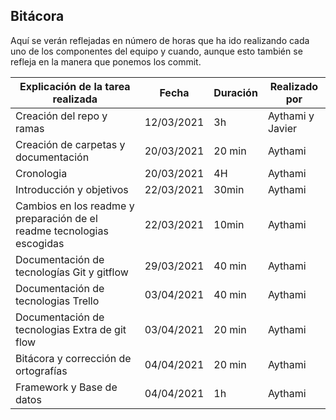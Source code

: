 ## Bitácora 
Aquí se verán reflejadas en número de horas que ha ido realizando cada uno de los componentes del equipo y cuando, aunque esto también se refleja en la manera que ponemos los commit.
 
| Explicación de la tarea realizada | Fecha | Duración | Realizado por |
| -- | -- | -- | -- | 
| Creación del repo y ramas  | 12/03/2021 | 3h| Aythami y   Javier |
| Creación de carpetas y documentación | 20/03/2021 | 20 min | Aythami |
| Cronologia  |20/03/2021 | 4H| Aythami |
| Introducción y objetivos  |22/03/2021 | 30min| Aythami |
| Cambios en los readme y preparación de el readme tecnologias escogidas   |22/03/2021 | 10min| Aythami |
| Documentación de tecnologías Git y gitflow   |29/03/2021 | 40 min| Aythami |
| Documentación de tecnologias Trello   |03/04/2021 | 40 min| Aythami |
| Documentación de tecnologias Extra de git flow   |03/04/2021 | 20 min| Aythami |
| Bitácora y corrección de ortografías |04/04/2021 | 20 min| Aythami |
| Framework y Base de datos |04/04/2021 | 1h| Aythami |